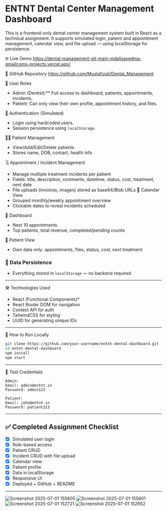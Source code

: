 # ENTNT Dental Center Management Dashboard

This is a frontend-only dental center management system built in React as a technical assignment. It supports simulated login, patient and appointment management, calendar view, and file upload — using  localStorage for persistence.

 🌐 Live Demo
https://dental-management-git-main-mdalisayedma-gmailcoms-projects.vercel.app/

📁 GitHub Repository
https://github.com/Mustafizali/Dental_Management

 👥 User Roles
- Admin (Dentist):** Full access to dashboard, patients, appointments, incidents.
- Patient: Can only view their own profile, appointment history, and files.

 🔐 Authentication (Simulated)
- Login using hardcoded users.
- Session persistence using `localStorage`.

 🧑‍⚕️ Patient Management
- View/Add/Edit/Delete patients
- Stores name, DOB, contact, health info

🗓️ Appointment / Incident Management
- Manage multiple treatment incidents per patient
- Fields: title, description, comments, datetime, status, cost, treatment, next date
- File uploads (invoices, images) stored as base64/Blob URLs
📆 Calendar View
- Grouped monthly/weekly appointment overview
- Clickable dates to reveal incidents scheduled

🧾 Dashboard
- Next 10 appointments
- Top patients, total revenue, completed/pending counts

 👤 Patient View
- Own data only: appointments, files, status, cost, next treatment

### 💾 Data Persistence
- Everything stored in `localStorage` — no backend required

---

 🛠️ Technologies Used
- React (Functional Components)*
- React Router DOM for navigation
- Context API for auth
- TailwindCSS for styling
- UUID for generating unique IDs

---

 🚀 How to Run Locally
```bash
git clone https://github.com/your-username/entnt-dental-dashboard.git
cd entnt-dental-dashboard
npm install
npm start
```

---

 🧪 Test Credentials
```
Admin:
Email: admin@entnt.in
Password: admin123

Patient:
Email: john@entnt.in
Password: patient123
```

---

## ✅ Completed Assignment Checklist
- [x] Simulated user login
- [x] Role-based access
- [x] Patient CRUD
- [x] Incident CRUD with file upload
- [x] Calendar view
- [x] Patient profile
- [x] Data in localStorage
- [x] Responsive UI
- [x] Deployed + GitHub + README

---
 
 
  
![Screenshot 2025-07-01 155605](https://github.com/user-attachments/assets/a2499ca5-6004-4292-b7de-e4fe69f89147)
![Screenshot 2025-07-01 155601](https://github.com/user-attachments/assets/a8eab008-9c33-4fdd-916e-278520758cc5)
![Screenshot 2025-07-01 152721](https://github.com/user-attachments/assets/a307c8e9-84f5-40f7-9ab7-f90b6cf9ba7c)
![Screenshot 2025-07-01 152652](https://github.com/user-attachments/assets/d3233e27-bd58-4e69-95ac-d2603f97d1a3)
